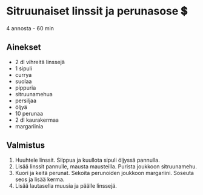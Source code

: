 # Sitruunaiset linssit ja perunasose 💲
4 annosta - 60 min


## Ainekset
- 2 dl vihreitä linssejä
- 1 sipuli
- currya
- suolaa
- pippuria
- sitruunamehua
- persiljaa
- öljyä
- 10 perunaa
- 2 dl kaurakermaa
- margariinia


## Valmistus
1. Huuhtele linssit. Silppua ja kuullota sipuli öljyssä pannulla.
2. Lisää linssit pannulle, mausta mausteilla. Purista joukkoon sitruunamehu.
3. Kuori ja keitä perunat. Sekoita perunoiden joukkoon margariini. Soseuta seos ja lisää kerma.
4. Lisää lautasella muusia ja päälle linssejä.
